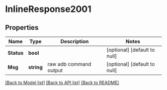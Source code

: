 # InlineResponse2001

## Properties
Name | Type | Description | Notes
------------ | ------------- | ------------- | -------------
**Status** | **bool** |  | [optional] [default to null]
**Msg** | **string** | raw adb command output | [optional] [default to null]

[[Back to Model list]](../README.md#documentation-for-models) [[Back to API list]](../README.md#documentation-for-api-endpoints) [[Back to README]](../README.md)


